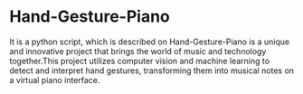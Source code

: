 # Hand-Gesture-Piano
It is a python script, which is described on Hand-Gesture-Piano is a unique and innovative project that brings the world of music and technology together.This project utilizes computer vision and machine learning to detect and interpret hand gestures, transforming them into musical notes on a virtual piano interface.
